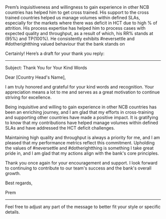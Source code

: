 Prem’s inquisitiveness and willingness to gain experience in other NCB countries has helped him to get cross trained. His support to the cross trained countries helped us manage volumes within defined SLAs, especially for the markets where there was deficit in HCT due to high % of attrition. His process expertise has helped him to process cases with expected quality and throughput, as a result of which, his RR% stands at (95%) and TP(100%). He consistently exhibits #neversettle and #dotherightthing valued behaviour that the bank stands on




Certainly! Here’s a draft for your thank you reply:

---

Subject: Thank You for Your Kind Words

Dear [Country Head's Name],

I am truly honored and grateful for your kind words and recognition. Your appreciation means a lot to me and serves as a great motivation to continue striving for excellence.

Being inquisitive and willing to gain experience in other NCB countries has been an enriching journey, and I am glad that my efforts in cross-training and supporting other countries have made a positive impact. It is gratifying to know that my contributions have helped manage volumes within defined SLAs and have addressed the HCT deficit challenges.

Maintaining high quality and throughput is always a priority for me, and I am pleased that my performance metrics reflect this commitment. Upholding the values of #neversettle and #dotherightthing is something I take great pride in, and I am glad that my actions align with the bank's core principles.

Thank you once again for your encouragement and support. I look forward to continuing to contribute to our team's success and the bank's overall growth.

Best regards,

Prem

---

Feel free to adjust any part of the message to better fit your style or specific details.